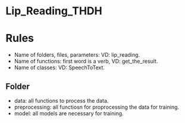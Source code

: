 # Lip_Reading_THDH
# Rules
- Name of folders, files, parameters: VD: lip_reading.
- Name of functions: first word is a verb, VD: get_the_result.
- Name of classes: VD: SpeechToText.
## Folder
- data: all functions to process the data.
- preprocessing: all functiosn for proprocessing the data for training.
- model: all models are necessary for training.

